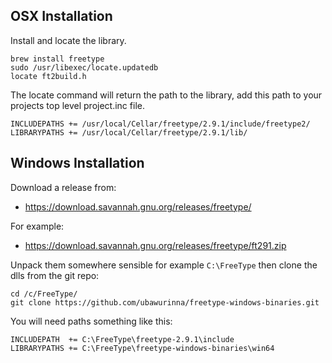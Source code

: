 
## OSX Installation
Install and locate the library.
```
brew install freetype
sudo /usr/libexec/locate.updatedb
locate ft2build.h
```
The locate command will return the path to the library, add this path to your projects top level project.inc file.
```
INCLUDEPATHS += /usr/local/Cellar/freetype/2.9.1/include/freetype2/
LIBRARYPATHS += /usr/local/Cellar/freetype/2.9.1/lib/

```

## Windows Installation
Download a release from:
* https://download.savannah.gnu.org/releases/freetype/

For example:
* https://download.savannah.gnu.org/releases/freetype/ft291.zip
 
Unpack them somewhere sensible for example ```C:\FreeType``` then clone the dlls from the git repo:
```
cd /c/FreeType/
git clone https://github.com/ubawurinna/freetype-windows-binaries.git

```

You will need paths something like this:
```
INCLUDEPATH  += C:\FreeType\freetype-2.9.1\include
LIBRARYPATHS += C:\FreeType\freetype-windows-binaries\win64

```
